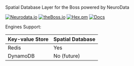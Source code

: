 Spatial Database Layer for the Boss powered by NeuroData

[![Neurodata.io](https://img.shields.io/badge/Visit-neurodata.io-ff69b4.svg)](http://neurodata.io/)
[![theBoss.io](https://img.shields.io/badge/visit-theBoss.io-blue.svg)](http://theBoss.io/)
[![Hex.pm](https://img.shields.io/hexpm/l/plug.svg)](http://www.apache.org/licenses/LICENSE-2.0.html)
[![Docs](https://img.shields.io/badge/Docs-latest-brightgreen.svg)](http://docs.theboss.io/v0.3)

Engines Support:

| Key-value Store   | Spatial Database  
| ----------------- | -----------------      
| Redis             | Yes               
| DynamoDB          | No (future)            
